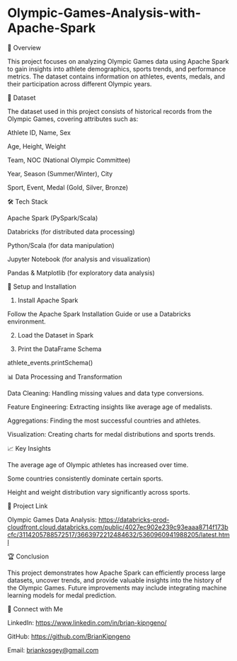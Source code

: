 # Olympic-Games-Analysis-with-Apache-Spark

📌 Overview

This project focuses on analyzing Olympic Games data using Apache Spark to gain insights into athlete demographics, sports trends, and performance metrics. The dataset contains information on athletes, events, medals, and their participation across different Olympic years.

📂 Dataset

The dataset used in this project consists of historical records from the Olympic Games, covering attributes such as:

Athlete ID, Name, Sex

Age, Height, Weight

Team, NOC (National Olympic Committee)

Year, Season (Summer/Winter), City

Sport, Event, Medal (Gold, Silver, Bronze)

🛠 Tech Stack

Apache Spark (PySpark/Scala)

Databricks (for distributed data processing)

Python/Scala (for data manipulation)

Jupyter Notebook (for analysis and visualization)

Pandas & Matplotlib (for exploratory data analysis)

🚀 Setup and Installation

1. Install Apache Spark

Follow the Apache Spark Installation Guide or use a Databricks environment.

2. Load the Dataset in Spark

3. Print the DataFrame Schema

athlete_events.printSchema()

📊 Data Processing and Transformation

Data Cleaning: Handling missing values and data type conversions.

Feature Engineering: Extracting insights like average age of medalists.

Aggregations: Finding the most successful countries and athletes.

Visualization: Creating charts for medal distributions and sports trends.


📈 Key Insights

The average age of Olympic athletes has increased over time.

Some countries consistently dominate certain sports.

Height and weight distribution vary significantly across sports.

📎 Project Link

Olympic Games Data Analysis: https://databricks-prod-cloudfront.cloud.databricks.com/public/4027ec902e239c93eaaa8714f173bcfc/3114205788572517/3663972212484632/5360960941988205/latest.html

🏆 Conclusion

This project demonstrates how Apache Spark can efficiently process large datasets, uncover trends, and provide valuable insights into the history of the Olympic Games. Future improvements may include integrating machine learning models for medal prediction.

🤝 Connect with Me


LinkedIn: https://www.linkedin.com/in/brian-kipngeno/

GitHub: https://github.com/BrianKipngeno

Email: briankosgey@gmail.com
